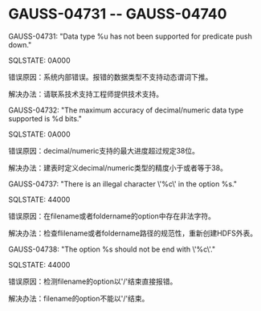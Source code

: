 # GAUSS-04731 -- GAUSS-04740<a name="ZH-CN_TOPIC_0302072918"></a>

GAUSS-04731: "Data type %u has not been supported for predicate push down."

SQLSTATE: 0A000

错误原因：系统内部错误。报错的数据类型不支持动态谓词下推。

解决办法：请联系技术支持工程师提供技术支持。

GAUSS-04732: "The maximum accuracy of decimal/numeric data type supported is %d bits."

SQLSTATE: 0A000

错误原因：decimal/numeric支持的最大进度超过规定38位。

解决办法：建表时定义decimal/numeric类型的精度小于或者等于38。

GAUSS-04737: "There is an illegal character \\'%c\\' in the option %s."

SQLSTATE: 44000

错误原因：在filename或者foldername的option中存在非法字符。

解决办法：检查flilename或者foldername路径的规范性，重新创建HDFS外表。

GAUSS-04738: "The option %s should not be end with \\'%c\\'."

SQLSTATE: 44000

错误原因：检测filename的option以'/'结束直接报错。

解决办法：filename的option不能以'/'结束。

